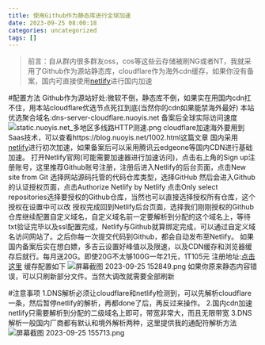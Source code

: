 ```yaml
---
title: 使用Github作为静态库进行全球加速
date: 2023-09-25 08:00:18
categories: uncategorized
tags: []
---
```

>前言：自从群内很多群友oss，cos等这些云存储被刷NG或者NT，我就采用了Github作为源站静态库，cloudflare作为海外cdn缓存，如果你没有备案，国内可直接使用[netlify][1]进行国内加速

#配置方法
Github作为源站好处:微软不倒，静态库不倒，如果实在用国内cdn扛不住，用本站cloudflare优选节点死扛到底(当然你的cdn如果能禁海外最好)
本站优选聚合域名:dns-server-cloudflare.nuoyis.net
备案后全球实际访问速度
![static.nuoyis.net_多地区多线路HTTP测速.png][2]
cloudflare加速海外要用到Saas技术，可以查看https://blog.nuoyis.net/1002.html这篇文章
国内采用[netlify][3]进行初次加速，如果备案后可以采用腾讯云edgeone等国内CDN进行基础加速。
打开Netlify官网(可能需要加速器进行加速访问)，点击右上角的Sign up注册账号，这里推荐Github账号注册，注册后进入Netlify的后台页面，点击New site from Git
选择网站源码托管的代码仓库类型，选择GitHub
然后会进入Github的认证授权页面，点击Authorize Netlify by Netlify
点击Only select repositories选择要授权的Github仓库，当然也可以直接选择授权所有仓库，这个授权在设置中可以改
授权完成回到Netlify后台页面，选择我们刚刚授权的Github仓库继续配置自定义域名，自定义域名前一定要解析到分配的这个域名上，等待txt验证完毕以及ssl配置完成，Netlify与Github就算绑定完成，可以通过自定义域名访问网站了。之后你每一次提交代码到Github，都会自动发布至Netlify。
如果国内备案后实在想白嫖，多吉云设置好峰值以及限速，以及CDN缓存和浏览器缓存后就行。每月送20G。即使20G不太够100G一年21元，1T105元
注册地址:[点击这里][4]
缓存配置如下
![屏幕截图 2023-09-25 152849.png][5]
如果你原来静态内容错误，可以只刷新部分文件。当然大调改就需要全部刷新

#注意事项
1.DNS解析必须让cloudflare和netlify检测到，可以先解析cloudflare一条，然后暂停netlify的解析，再都done了后，再反过来操作。
2.国内cdn加速netlify只需要解析到分配的二级域名上即可，带宽非常大，而且无限带宽
3.DNS解析一般国内厂商都有默认和境外解析两种，这里提供我的通配符解析方法
![屏幕截图 2023-09-25 155713.png][6]


  [1]: https://www.netlify.com/
  [2]: https://images.nuoyis.net/blog/typecho/uploads/2023/09/2826680047.png
  [3]: https://www.netlify.com/
  [4]: https://www.dogecloud.com/?iuid=6807
  [5]: https://images.nuoyis.net/blog/typecho/uploads/2023/09/3411112956.png
  [6]: https://images.nuoyis.net/blog/typecho/uploads/2023/09/646736529.png